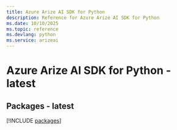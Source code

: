 ```yaml
---
title: Azure Arize AI SDK for Python
description: Reference for Azure Arize AI SDK for Python
ms.date: 10/10/2025
ms.topic: reference
ms.devlang: python
ms.service: arizeai
---
```

# Azure Arize AI SDK for Python - latest
## Packages - latest
[!INCLUDE [packages](arize-ai-index.md)]